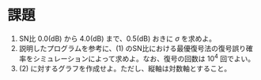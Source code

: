 # 課題

1. SN比 0.0(dB) から 4.0(dB) まで、0.5(dB) おきに $\sigma$ を求めよ。
2. 説明したプログラムを参考に、(1) のSN比における最優復号法の復号誤り確率をシミュレーションによって求めよ。なお、復号の回数は $10^4$ 回でよい。
3. (2) に対するグラフを作成せよ。ただし、縦軸は対数軸とすること。
